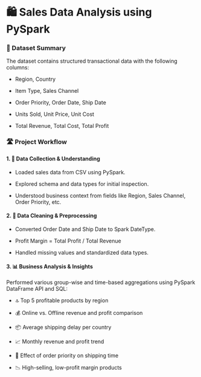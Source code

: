 # 🛍️ Sales Data Analysis using PySpark

### 📁 Dataset Summary

  The dataset contains structured transactional data with the following columns:

- Region, Country

- Item Type, Sales Channel

- Order Priority, Order Date, Ship Date

- Units Sold, Unit Price, Unit Cost

- Total Revenue, Total Cost, Total Profit


### 🛣️ Project Workflow
#### 1. 📁 Data Collection & Understanding
  - Loaded sales data from CSV using PySpark.
  
  - Explored schema and data types for initial inspection.
  
  - Understood business context from fields like Region, Sales Channel, Order Priority, etc.

#### 2. 🧹 Data Cleaning & Preprocessing
- Converted Order Date and Ship Date to Spark DateType.

- Profit Margin = Total Profit / Total Revenue

- Handled missing values and standardized data types.

#### 3. 📊 Business Analysis & Insights

Performed various group-wise and time-based aggregations using PySpark DataFrame API and SQL:

- 🔝 Top 5 profitable products by region

- 💰 Online vs. Offline revenue and profit comparison

- 📦 Average shipping delay per country

- 📈 Monthly revenue and profit trend

- 🚚 Effect of order priority on shipping time

- 📉 High-selling, low-profit margin products

